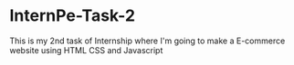 # InternPe-Task-2
This is my 2nd task of Internship where I'm going to make a E-commerce website using HTML CSS and Javascript
